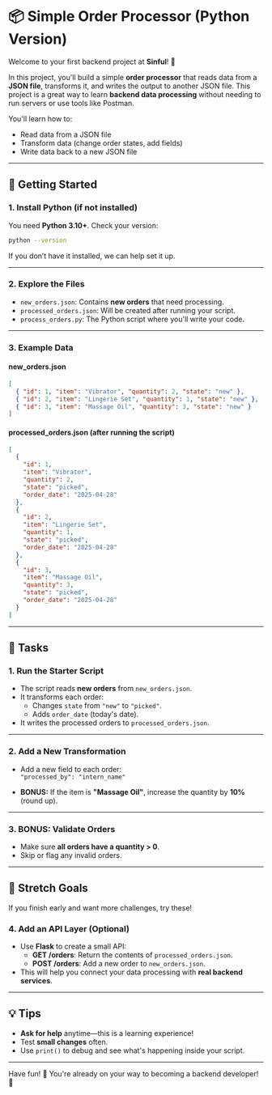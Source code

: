 # 📦 Simple Order Processor (Python Version)

Welcome to your first backend project at **Sinful**! 🎉

In this project, you'll build a simple **order processor** that reads data from a **JSON file**, transforms it, and writes the output to another JSON file. This project is a great way to learn **backend data processing** without needing to run servers or use tools like Postman.

You'll learn how to:

- Read data from a JSON file
- Transform data (change order states, add fields)
- Write data back to a new JSON file

---

## 🚀 Getting Started

### 1. Install Python (if not installed)

You need **Python 3.10+**. Check your version:

```bash
python --version
```

If you don’t have it installed, we can help set it up.

---

### 2. Explore the Files

- `new_orders.json`: Contains **new orders** that need processing.
- `processed_orders.json`: Will be created after running your script.
- `process_orders.py`: The Python script where you'll write your code.

---

### 3. Example Data

#### new_orders.json

```json
[
  { "id": 1, "item": "Vibrator", "quantity": 2, "state": "new" },
  { "id": 2, "item": "Lingerie Set", "quantity": 1, "state": "new" },
  { "id": 3, "item": "Massage Oil", "quantity": 3, "state": "new" }
]
```

#### processed_orders.json (after running the script)

```json
[
  {
    "id": 1,
    "item": "Vibrator",
    "quantity": 2,
    "state": "picked",
    "order_date": "2025-04-28"
  },
  {
    "id": 2,
    "item": "Lingerie Set",
    "quantity": 1,
    "state": "picked",
    "order_date": "2025-04-28"
  },
  {
    "id": 3,
    "item": "Massage Oil",
    "quantity": 3,
    "state": "picked",
    "order_date": "2025-04-28"
  }
]
```

---

## 📝 Tasks

### 1. Run the Starter Script

- The script reads **new orders** from `new_orders.json`.
- It transforms each order:
  - Changes `state` from `"new"` to `"picked"`.
  - Adds `order_date` (today's date).
- It writes the processed orders to `processed_orders.json`.

---

### 2. Add a New Transformation

- Add a new field to each order:  
  `"processed_by": "intern_name"`

- **BONUS:** If the item is **"Massage Oil"**, increase the quantity by **10%** (round up).

---

### 3. BONUS: Validate Orders

- Make sure **all orders have a quantity > 0**.
- Skip or flag any invalid orders.

---

## 🌟 Stretch Goals

If you finish early and want more challenges, try these!

### 4. Add an API Layer (Optional)

- Use **Flask** to create a small API:
  - **GET /orders**: Return the contents of `processed_orders.json`.
  - **POST /orders**: Add a new order to `new_orders.json`.
- This will help you connect your data processing with **real backend services**.

---

## 💡 Tips

- **Ask for help** anytime—this is a learning experience!
- Test **small changes** often.
- Use `print()` to debug and see what's happening inside your script.

---

Have fun! 🎉 You're already on your way to becoming a backend developer! 🚀